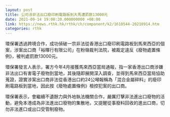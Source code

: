 ```yaml
---
layout: post
title: 公司涉非法出口廢印刷電路板到大馬遭罰款13000元
date: 2021-09-14 19:08:20.000000000 +08:00
link: https://news.rthk.hk/rthk/ch/component/k2/1610544-20210914.htm
categories: rthk
---
```


環保署透過跨境合作，成功偵破一宗非法從香港出口廢印刷電路板到馬來西亞的個案，涉案出口商「裕暉行有限公司」在粉嶺裁判法院，被裁定違反《廢物處置條例》，被判處罰款13000元。

環保署發言人表示，署方今年4月接獲馬來西亞當局通報，指一家香港出口商涉嫌非法出口有害電子廢物到當地，其後隨即展開深入調查，並得到馬來西亞當局協助蒐證，證實涉案出口商非法從香港出口約24公噸報稱為「混合金屬碎料」的廢印刷電路板到當地，因此按《廢物處置條例》檢控犯案的出口商。

環保署表示，會繼續不遺餘力與外地執法機關合作，嚴厲打擊非法進出口廢物的活動，避免本港成為非法進出口廢物的集散地，又提醒從事廢料回收的進出口商，切勿非法進口或出口受管制廢物。
